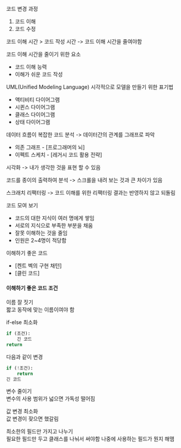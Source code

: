 코드 변경 과정
1. 코드 이해
2. 코드 수정

코드 이해 시간 > 코드 작성 시간 -> 코드 이해 시간을 줄여야함

코드 이해 시간을 줄이기 위한 요소
- 코드 이해 능력
- 이해가 쉬운 코드 작성

UML(Unified Modeling Language)
시각적으로 모델을 만들기 위한 표기법
- 액티비티 다이어그램
- 시퀸스 다이어그램
- 클래스 다이어그램
- 상태 다이어그램

데이터 흐름이 복잡한 코드 분석 -> 데이터간의 관계를 그래프로 파악
- 의존 그래프 - [프로그래머의 뇌]
- 이펙트 스케치 - [레거시 코드 활용 전략]

시각화 -> 내가 생각한 것을 표현 할 수 있음

코드를 종이의 출력하여 분석 -> 스크롤을 내려 보는 것과 큰 차이가 있음

스크래치 리팩터링 -> 코드 이해를 위한 리팩터링 결과는 반영하지 않고 되돌림

코드 모여 보기
- 코드의 대한 지식이 여러 명에게 쌓임
- 서로의 지식으로 부족한 부분을 채움
- 잘못 이해하는 것을 줄임
- 인원은 2~4명이 적당함

이해하기 좋은 코드
- [켄트 벡의 구현 채턴]
- [클린 코드]


#### 이해하기 좋은 코드 조건
이름 잘 짓기<br>
짧고 동작에 맞는 이름이여야 함

if-else 최소화
```py
if (조건):
    긴 코드
return
```
다음과 같이 변경
```py
if (!조건):
    return
긴 코드
```

변수 줄이기<br>
변수의 사용 범위가 넓으면 가독성 떨어짐

값 변경 최소화<br>
값 변경이 잦으면 했갈림

최소한의 필드만 가지고 나누기<br>
필요한 필드만 두고 클래스를 나눠서 써야함 나중에 사용하는 필드가 뭔지 해맴
